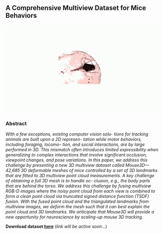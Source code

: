 ## A Comprehensive Multiview Dataset for Mice Behaviors

![](mix-1.gif)

### Abstract
_With a few exceptions, existing computer vision solu-
tions for tracking animals are built upon a 2D represen-
tation while motor behaviors, including foraging, locomo-
tion, and social interactions, are by large performed in 3D.
This mismatch often introduces limited expressibility when
generalizing to complex interactions that involve significant
occlusion, viewpoint changes, and pose variations. In this
paper, we address this challenge by presenting a new 3D
multiview dataset called Mouse3D—42,685 3D deformable
meshes of mice controlled by a set of 3D landmarks that
are fitted to 3D multiview point cloud measurements. A
key challenge of obtaining a full 3D mesh is to handle oc-
clusion, e.g., the body parts that are behind the torso. We
address this challenge by fusing multiview RGB-D images
where the noisy point cloud from each view is combined
to form a clean point cloud via truncated signed distance
function (TSDF) fusion. With the fused point cloud and the
triangulated landmarks from multiview images, we deform
the mesh such that it can best explain the point cloud and
3D landmarks. We anticipate that Mouse3D will provide a
new opportunity for neuroscience by scaling-up mouse 3D
tracking._

**Download dataset [here](url)** (_link will be active soon..._)
